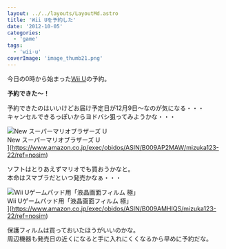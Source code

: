 ```yaml
---
layout: ../../layouts/LayoutMd.astro
title: 'Wii Uを予約した'
date: '2012-10-05'
categories:
  - 'game'
tags:
  - 'wii-u'
coverImage: 'image_thumb21.png'
---
```


今日の0時から始まった[Wii U](http://www.nintendo.co.jp/wiiu/)の予約。

**予約できた～！**

予約できたのはいいけどお届け予定日が12月9日～なのが気になる・・・  
キャンセルできるっぽいからヨドバシ狙ってみようかな・・・

![New スーパーマリオブラザーズ U](/archive/images/no-image-avail-tny.gif)  
New スーパーマリオブラザーズ U  
](https://www.amazon.co.jp/exec/obidos/ASIN/B009AP2MAW/mizuka123-22/ref=nosim)

ソフトはとりあえずマリオでも買おうかなと。  
本命はスマブラだといつ発売かなぁ・・・

![Wii Uゲームパッド用「液晶画面フィルム 極」](/archive/images/51%2BqvwFY2LL._SL75_.jpg)  
Wii Uゲームパッド用「液晶画面フィルム 極」  
](https://www.amazon.co.jp/exec/obidos/ASIN/B009AMHIQS/mizuka123-22/ref=nosim)

保護フィルムは買っておいたほうがいいのかな。  
周辺機器も発売日の近くになると手に入れにくくなるから早めに予約だな。
